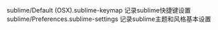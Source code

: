 sublime/Default (OSX).sublime-keymap 记录sublime快捷键设置
sublime/Preferences.sublime-settings 记录sublime主题和风格基本设置